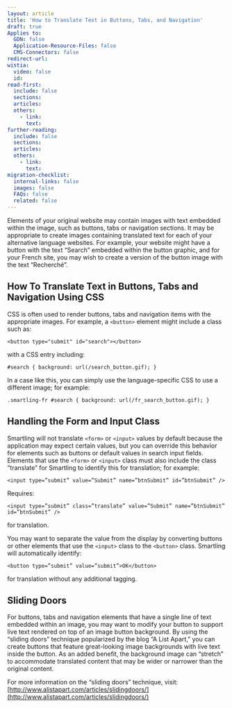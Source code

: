 ```yaml
---
layout: article
title: 'How to Translate Text in Buttons, Tabs, and Navigation'
draft: true
Applies to:
  GDN: false
  Application-Resource-Files: false
  CMS-Connectors: false
redirect-url:
wistia:
  video: false
  id:
read-first:
  include: false
  sections:
  articles:
  others:
    - link:
      text:
further-reading:
  include: false
  sections:
  articles:
  others:
    - link:
      text:
migration-checklist:
  internal-links: false
  images: false
  FAQs: false
  related: false
---
```



Elements of your original website may contain images with text embedded within the image, such as buttons, tabs or navigation sections. It may be appropriate to create images containing translated text for each of your alternative language websites. For example, your website might have a button with the text “Search” embedded within the button graphic, and for your French site, you may wish to create a version of the button image with the text “Recherché”.

## How To Translate Text in Buttons, Tabs and Navigation Using CSS

CSS is often used to render buttons, tabs and navigation items with the appropriate images. For example, a `<button>` element might include a class such as:

~~~
<button type="submit" id="search"></button>
~~~

with a CSS entry including:

~~~
#search { background: url(/search_button.gif); }
~~~

In a case like this, you can simply use the language-specific CSS to use a different image; for example:

~~~
.smartling-fr #search { background: url(/fr_search_button.gif); }
~~~


## Handling the Form and Input Class

Smartling will not translate `<form>` or `<input>` values by default because the application may expect certain values, but you can override this behavior for elements such as buttons or default values in search input fields. Elements that use the `<form>` or `<input>` class must also include the class ”translate” for Smartling to identify this for translation; for example:  

~~~
<input type=”submit” value=”Submit” name=”btnSubmit” id=”btnSubmit” />
~~~


Requires:  

~~~
<input type=”submit” class=”translate” value=”Submit” name=”btnSubmit” id=”btnSubmit” />
~~~

for translation.  

You may want to separate the value from the display by converting buttons or other elements that use the `<input>` class to the `<button>` class. Smartling will automatically identify:  

~~~
<button type=”submit” value=”submit”>OK</button>
~~~

for translation without any additional tagging.

## Sliding Doors

For buttons, tabs and navigation elements that have a single line of text embedded within an image, you may want to modify your button to support live text rendered on top of an image button background. By using the “sliding doors” technique popularized by the blog “A List Apart,” you can create buttons that feature great-looking image backgrounds with live text inside the button. As an added benefit, the background image can “stretch” to accommodate translated content that may be wider or narrower than the original content.  

For more information on the “sliding doors” technique, visit: [http://www.alistapart.com/articles/slidingdoors/](http://www.alistapart.com/articles/slidingdoors/)
